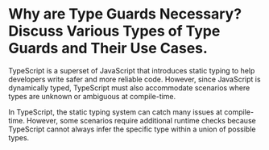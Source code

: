 # Why are Type Guards Necessary? Discuss Various Types of Type Guards and Their Use Cases.

TypeScript is a superset of JavaScript that introduces static typing to help developers write safer and more reliable code. However, since JavaScript is dynamically typed, TypeScript must also accommodate scenarios where types are unknown or ambiguous at compile-time.

In TypeScript, the static typing system can catch many issues at compile-time. However, some scenarios require additional runtime checks because TypeScript cannot always infer the specific type within a union of possible types. 